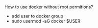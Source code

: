 How to use docker without root permitions?
 - add user to docker group
 - sudo usermod -aG docker $USER
